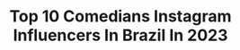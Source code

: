---
title: Top 10 Comedians Instagram Influencers In Brazil In 2023
description: >-
  Find top comedians Instagram influencers in Brazil in 2023. Most popular hashtags: #tbt #comedia #humor.
platform: Instagram
hits: 1098
text_top: See the top-rated Instagram influencers on inBeat.
text_bottom: inBeat holds 1098 Instagram influencers like this in Brazil for you to work with.
profiles:
  - username: "biel_boni"
    fullname: >-
      𝕲𝖆𝖇𝖗𝖎𝖊𝖑 𝕭𝖔𝖓𝖎𝖋𝖆𝖈𝖎𝖔® 🔥💎
    bio: >-
      Um comediante com humor duvidoso 👀 Apenas tento fazer comédia! 📍 São Paulo - SP 📧 bielboniyt@gmail.com
    location: "Brazil"
    followers: 131537
    engagement: 1543
    commentsToLikes: 0.024577
    id: ck6udhgzll4vk0j71icajzlrz
    verified: false
    hashtags: ""
  - username: "rafaellabd"
    fullname: >-
      Rafa
    bio: >-
      Comediante, modelo e atriz presa no corpo de uma advogada intolerante à lactose 📍 Porto Alegre - RS ✉️ rafaella.dahlem@gmail.com
    location: "Brazil"
    followers: 35408
    engagement: 883
    commentsToLikes: 0.026383
    id: ck14hp7iabfp10i19a5mvrei6
    verified: false
    hashtags: "#oqteinspira, #meumomentoherbal, #herbalchegou, #publicidade"
  - username: "bernardoveloso97"
    fullname: >-
      Bernardo Veloso
    bio: >-
      🎤 Comediante, Radialista e o mais importante, pai da Bianca/Matheus e marido da Evelize. 📍 São Paulo @energia97fm
    location: "Brazil"
    followers: 30904
    engagement: 231
    commentsToLikes: 0.080981
    id: ck8sy3laljm960j78npmoagbw
    verified: false
    hashtags: "#humor, #tbt, #standupcomedy, #comedia"
  - username: "xandadias"
    fullname: >-
      Xanda Dias
    bio: >-
      🎭 Atriz 🎤 Comediante stand-up 🚀 Produtora: @melhordiretoria . 📫 contato@xandadias.com.br
    location: "Brazil"
    followers: 29913
    engagement: 219
    commentsToLikes: 0.101169
    id: ck6ugvjfb5f6o0j71gb73phwr
    verified: false
    hashtags: "#gratidao, #summer, #covid, #vidamesurpreenda"
  - username: "vidadoluiss"
    fullname: >-
      Luisinho 🇧🇷
    bio: >-
      Comediante sem graça 🎥 Youtuber || 900K 📧 assessorialuisinho@gmail.com
    location: "Brazil"
    followers: 92806
    engagement: 363
    commentsToLikes: 0.021036
    id: ck6u4s7p85hc60j71fx5d8qee
    verified: false
    hashtags: "#fyp, #confissoes, #tbt, #bbb"
  - username: "kleberlopes_oficial"
    fullname: >-
      Kleber Lopes
    bio: >-
      DRT: 22574/SP 🎯Rick Marcos "A Praça é Nossa" SBT 🎭Ator/Comediante 🎤Apresentador ⭐️Coreógrafo/Diretor Artístico ☎️Parcerias via Direct ou 11-984469130
    location: "Brazil"
    followers: 37539
    engagement: 48
    commentsToLikes: 0.128017
    id: ck0w470fyx4xj0i19zjolldl7
    verified: false
    hashtags: "#turistandocomaturminha, #humorsemtamanho, #familia, #apra"
  - username: "nathaliabaitelli"
    fullname: >-
      Nathalia Baitelli
    bio: >-
      Permita-se ✨ 📍RJ|SP Atriz e Comediante 🎭 Agenciamento Artístico: fabio.rios@fabiorios.art.br
    location: "Brazil"
    followers: 54464
    engagement: 179
    commentsToLikes: 0.085424
    id: ck139pdwamh3s0i192zuxvsdi
    verified: false
    hashtags: "#tb, #dicadanath, #publi, #protec"
  - username: "anarrebentinha"
    fullname: >-
      Ana Arrebentinha
    bio: >-
      🎤Comediante 📺 TV / Teatro / cinema /publicidade 📲 AGENTE: miguel@brain.com.pt 📰IMPRENSA: vasco@brain.com.pt 💻DIGITAL:antonio@brain.com.pt
    location: "Brazil"
    followers: 63817
    engagement: 272
    commentsToLikes: 0.018047
    id: ck5hpp84brqwo0i11954v8wr7
    verified: false
    hashtags: "#alentejo, #inspiration, #instagood, #photography"
  - username: "ogiolisboa"
    fullname: >-
      Gio Lisboa
    bio: >-
      FOGO NO DEDO 🔥👈🏻 | COLORADO ⚪️🔴 🎙Comediante Stand-up | #RUMOAOS100K 🚨 Ctt: @prod_giolisboa 📲 👇🏻 MEU SHOW EM CANOAS/RS 12/02
    location: "Brazil"
    followers: 89167
    engagement: 1387
    commentsToLikes: 0.205183
    id: ck13c8povz4z40i19ehra1lmn
    verified: false
    hashtags: "#inter, #internacional, #torcidacolorada, #fogonodedo"
  - username: "kuzcoshow"
    fullname: >-
      Kuzco
    bio: >-
      Comediante 🎤🎭 Creador de contenido 📱💻 Jugador del Afríka United FC 🇮🇸⚽️ Esposo y papá 💍👸
    location: "Brazil"
    followers: 27394
    engagement: 591
    commentsToLikes: 0.094589
    id: ck6u9mughyfs00j714o4ce6tm
    verified: false
    hashtags: "#proud, #iceland, #challenge, #dad"
---